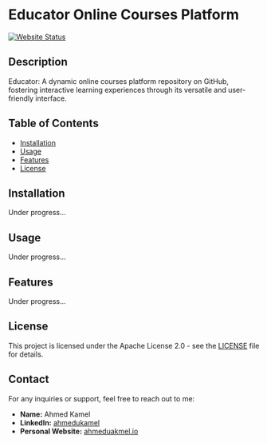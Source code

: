 # Educator Online Courses Platform

[![Website Status](https://img.shields.io/website-up-down-green-red/http/shields.io.svg)](http://yoursite.com)

## Description

Educator: A dynamic online courses platform repository on GitHub, fostering interactive learning experiences through its versatile and user-friendly interface.

## Table of Contents

- [Installation](#installation)
- [Usage](#usage)
- [Features](#features)
- [License](#license)

## Installation

Under progress...

## Usage

Under progress...

## Features

Under progress...

## License

This project is licensed under the Apache License 2.0 - see the [LICENSE](LICENSE) file for details.

## Contact

For any inquiries or support, feel free to reach out to me:

- **Name:** Ahmed Kamel
- **LinkedIn:** [ahmedukamel](https://www.linkedin.com/in/ahmedukamel/)
- **Personal Website:** [ahmeduakmel.io](https://ahmedukamel.github.io/)
